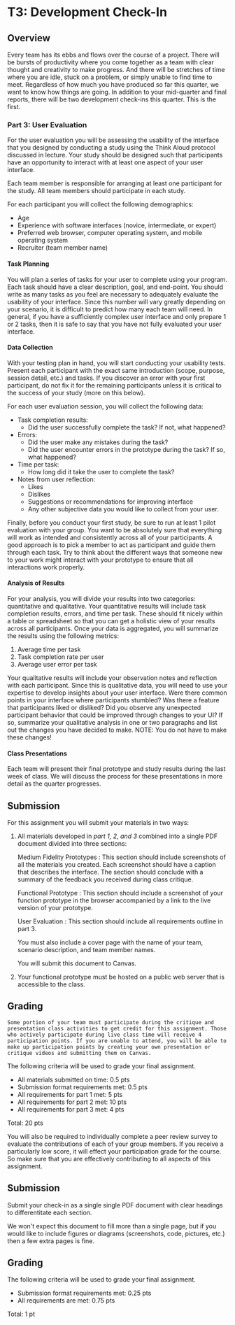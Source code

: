 T3: Development Check-In
============================

## Overview

Every team has its ebbs and flows over the course of a project. There will be bursts of productivity where you come together as a team with clear thought and creativity to make progress. And there will be stretches of time where you are idle, stuck on a problem, or simply unable to find time to meet. Regardless of how much you have produced so far this quarter, we want to know how things are going. In addition to your mid-quarter and final reports, there will be two development check-ins this quarter. This is the first.


### Part 3: User Evaluation

For the user evaluation you will be assessing the usability of the interface that you designed by conducting a study using the Think Aloud protocol discussed in lecture. Your study should be designed such that participants have an opportunity to interact with at least one aspect of your user interface. 

Each team member is responsible for arranging at least one participant for the study. All team members should participate in each study. 

For each participant you will collect the following demographics:
* Age
* Experience with software interfaces (novice, intermediate, or expert)
* Preferred web browser, computer operating system, and mobile operating system
* Recruiter (team member name)

#### Task Planning

You will plan a series of tasks for your user to complete using your program. Each task should have a clear description, goal, and end-point. You should write as many tasks as you feel are necessary to adequately evaluate the usability of your interface. Since this number will vary greatly depending on your scenario, it is difficult to predict how many each team will need. In general, if you have a sufficiently complex user interface and only prepare 1 or 2 tasks, then it is safe to say that you have not fully evaluated your user interface. 

#### Data Collection
With your testing plan in hand, you will start conducting your usability tests. Present each participant with the exact same introduction (scope, purpose, session detail, etc.) and tasks. If you discover an error with your first participant, do not fix it for the remaining participants unless it is critical to the success of your study (more on this below).

For each user evaluation session, you will collect the following data:

* Task completion results:
	* Did the user successfully complete the task? If not, what happened?
* Errors:
	* Did the user make any mistakes during the task?
	* Did the user encounter errors in the prototype during the task? If so, what happened?
* Time per task:
	* How long did it take the user to complete the task?
* Notes from user reflection:
	* Likes
	* Dislikes
	* Suggestions or recommendations for improving interface
	* Any other subjective data you would like to collect from your user.

Finally, before you conduct your first study, be sure to run at least 1 pilot evaluation with your group. You want to be absolutely sure that everything will work as intended and consistently across all of your participants. A good approach is to pick a member to act as participant and guide them through each task. Try to think about the different ways that someone new to your work might interact with your prototype to ensure that all interactions work properly.

#### Analysis of Results

For your analysis, you will divide your results into two categories: quantitative and qualitative. Your quantitative results will include task completion results, errors, and time per task. These should fit nicely within a table or spreadsheet so that you can get a holistic view of your results across all participants. Once your data is aggregated, you will summarize the results using the following metrics:

1. Average time per task
2. Task completion rate per user
3. Average user error per task

Your qualitative results will include your observation notes and reflection with each participant. Since this is qualitative data, you will need to use your expertise to develop insights about your user interface. Were there common points in your interface where participants stumbled? Was there a feature that participants liked or disliked? Did you observe any unexpected participant behavior that could be improved through changes to your UI? If so, summarize your qualitative analysis in one or two paragraphs and list out the changes you have decided to make. NOTE: You do not have to make these changes!

#### Class Presentations
Each team will present their final prototype and study results during the last week of class. We will discuss the process for these presentations in more detail as the quarter progresses.

## Submission

For this assignment you will submit your materials in two ways:

1. All materials developed in _part 1, 2, and 3_ combined into a single PDF document divided into three sections: 

	 Medium Fidelity Prototypes
	 : This section should include screenshots of all the materials you created. Each screenshot should have a caption that describes the interface. The section should conclude with a summary of the feedback you received during class critique.

	 Functional Prototype
	 : This section should include a screenshot of your function prototype in the browser accompanied by a link to the live version of your prototype.

	 User Evaluation
	 : This section should include all requirements outline in part 3.

	You must also include a cover page with the name of your team, scenario description, and team member names.

	You will submit this document to Canvas.

2. Your functional prototype must be hosted on a public web server that is accessible to the class.


## Grading

```{note}
Some portion of your team must participate during the critique and presentation class activities to get credit for this assignment. Those who actively participate during live class time will receive 4 participation points. If you are unable to attend, you will be able to make up participation points by creating your own presentation or critique videos and submitting them on Canvas.
```

The following criteria will be used to grade your final assignment.

 * All materials submitted on time: 0.5 pts
 * Submission format requirements met: 0.5 pts
 * All requirements for part 1 met: 5 pts
 * All requirements for part 2 met: 10 pts
 * All requirements for part 3 met: 4 pts

Total: 20 pts

You will also be required to individually complete a peer review survey to evaluate the contributions of each of your group members. If you receive a particularly low score, it will effect your participation grade for the course. So make sure that you are effectively contributing to all aspects of this assignment.








## Submission

Submit your check-in as a single single PDF document with clear headings to differentitate each section.

We won't expect this document to fill more than a single page, but if you would like to include figures or diagrams (screenshots, code, pictures, etc.) then a few extra pages is fine.

## Grading

The following criteria will be used to grade your final assignment.

 * Submission format requirements met: 0.25 pts
 * All requirements are met: 0.75 pts

Total: 1 pt






